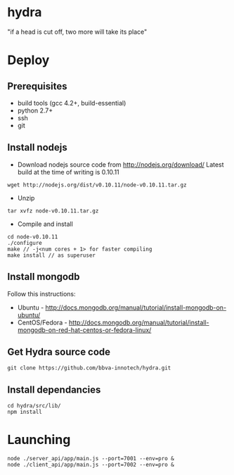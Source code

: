 hydra
=====

"if a head is cut off, two more will take its place"

Deploy
======
## Prerequisites
* build tools (gcc 4.2+, build-essential)
* python 2.7+
* ssh
* git

## Install nodejs
* Download nodejs source code from http://nodejs.org/download/
Latest build at the time of writing is 0.10.11

```
wget http://nodejs.org/dist/v0.10.11/node-v0.10.11.tar.gz
```
* Unzip

```
tar xvfz node-v0.10.11.tar.gz
```

* Compile and install

```
cd node-v0.10.11
./configure
make // -j<num cores + 1> for faster compiling
make install // as superuser
```

## Install mongodb
Follow this instructions: 
* Ubuntu - http://docs.mongodb.org/manual/tutorial/install-mongodb-on-ubuntu/
* CentOS/Fedora - http://docs.mongodb.org/manual/tutorial/install-mongodb-on-red-hat-centos-or-fedora-linux/

## Get Hydra source code

```
git clone https://github.com/bbva-innotech/hydra.git
```

## Install dependancies
```
cd hydra/src/lib/
npm install
```


Launching
=========

```
node ./server_api/app/main.js --port=7001 --env=pro &
node ./client_api/app/main.js --port=7002 --env=pro &
```